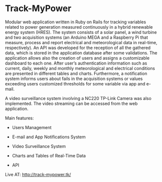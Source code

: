 # Track-MyPower

Modular web application written in Ruby on Rails for tracking variables related to power generation measured continuously in a hybrid renewable energy system (HRES). The system consists of a solar panel, a wind turbine and two acquisition systems (an Arduino MEGA and a Raspberry Pi that measure, process and report electrical and meteorological data in real-time, respectively). An API was developed for the reception of all the gathered data, which is stored in the application database after some validations. The application allows also the creation of users and assigns a customizable dashboard to each one. After user’s authentication information such as current, daily, weekly and monthly meteorological and electrical conditions are presented in different tables and charts. Furthermore, a notification system informs users about fails in the acquisition systems or values exceeding users customized thresholds for some variable via app and e-mail.

A video surveillance system involving a NC220 TP-Link Camera was also implemented. The video streaming can be accessed from the web application.

Main features:

* Users Management

* E-mail and App Notifications System

* Video Surveillance System

* Charts and Tables of Real-Time Data

* API

Live AT: http://track-mypower.tk/

